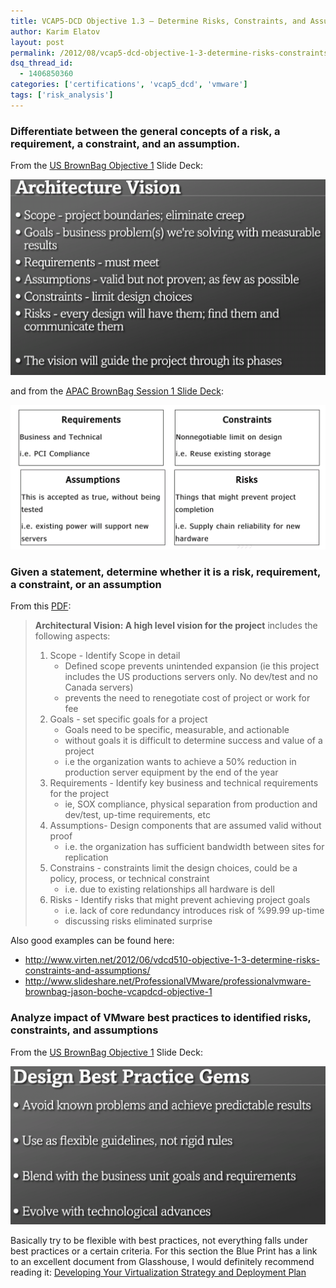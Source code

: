 ```yaml
---
title: VCAP5-DCD Objective 1.3 – Determine Risks, Constraints, and Assumptions
author: Karim Elatov
layout: post
permalink: /2012/08/vcap5-dcd-objective-1-3-determine-risks-constraints-and-assumptions/
dsq_thread_id:
  - 1406850360
categories: ['certifications', 'vcap5_dcd', 'vmware']
tags: ['risk_analysis']
---
```


### Differentiate between the general concepts of a risk, a requirement, a constraint, and an assumption.

From the [US BrownBag Objective 1](http://www.slideshare.net/ProfessionalVMware/professionalvmware-brownbag-jason-boche-vcapdcd-objective-1) Slide Deck:

![arch-vision](https://github.com/elatov/uploads/raw/master/2012/08/arch-vision.png)

and from the [APAC BrownBag Session 1 Slide Deck](http://professionalvmware.com/2012/02/apac-brownbag-follow-up-vcap-dcd-study-group/):

![rcar](https://github.com/elatov/uploads/raw/master/2012/08/rcar.png)

### Given a statement, determine whether it is a risk, requirement, a constraint, or an assumption

From this [PDF](https://github.com/elatov/uploads/raw/master/2013/04/vcap-dcd_notes.pdf):

> **Architectural Vision: A high level vision for the project** includes the following aspects:
>
> 1.  Scope - Identify Scope in detail
>     *   Defined scope prevents unintended expansion (ie this project includes the US productions servers only. No dev/test and no Canada servers)
>     *   prevents the need to renegotiate cost of project or work for fee
> 2.  Goals - set specific goals for a project
>     *   Goals need to be specific, measurable, and actionable
>     *   without goals it is difficult to determine success and value of a project
>     *   i.e the organization wants to achieve a 50% reduction in production server equipment by the end of the year
> 3.  Requirements - Identify key business and technical requirements for the project
>     *   ie, SOX compliance, physical separation from production and dev/test, up-time requirements, etc
> 4.  Assumptions- Design components that are assumed valid without proof
>     *   i.e. the organization has sufficient bandwidth between sites for replication
> 5.  Constrains - constraints limit the design choices, could be a policy, process, or technical constraint
>     *   i.e. due to existing relationships all hardware is dell
> 6.  Risks - Identify risks that might prevent achieving project goals
>     *   i.e. lack of core redundancy introduces risk of %99.99 up-time
>     *   discussing risks eliminated surprise

Also good examples can be found here:

*   http://www.virten.net/2012/06/vdcd510-objective-1-3-determine-risks-constraints-and-assumptions/
*   http://www.slideshare.net/ProfessionalVMware/professionalvmware-brownbag-jason-boche-vcapdcd-objective-1

### Analyze impact of VMware best practices to identified risks, constraints, and assumptions

From the [US BrownBag Objective 1](http://www.slideshare.net/ProfessionalVMware/professionalvmware-brownbag-jason-boche-vcapdcd-objective-1) Slide Deck:

![best-practices-rules](https://github.com/elatov/uploads/raw/master/2012/08/best-practices-rules.png)

Basically try to be flexible with best practices, not everything falls under best practices or a certain criteria. For this section the Blue Print has a link to an excellent document from Glasshouse, I would definitely recommend reading it: [Developing Your Virtualization Strategy and Deployment Plan](http://communities.vmware.com/docs/DOC-17431)

